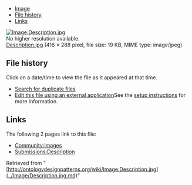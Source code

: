 * [Image](../Image/Description.jpg.md#file)
* [File history](../Image/Description.jpg.md#filehistory)
* [Links](../Image/Description.jpg.md#filelinks)

[![Image:Description.jpg](../../../images/6/61/Description.jpg)](../../../images/6/61/Description.jpg)  
No higher resolution available.  
[Description.jpg](../../../images/6/61/Description.jpg)‎ (416 × 288 pixel, file size: 19 KB, MIME type: image/jpeg)

## File history

Click on a date/time to view the file as it appeared at that time.



  
* [Search for duplicate files](http://ontologydesignpatterns.org/wiki/Special:FileDuplicateSearch/Description.jpg "Special:FileDuplicateSearch/Description.jpg")
* [Edit this file using an external application](http://ontologydesignpatterns.org/wiki/index.php?title=Image:Description.jpg&action=edit&externaledit=true&mode=file "Image:Description.jpg")See the [setup instructions](http://www.mediawiki.org/wiki/Manual:External_editors "http://www.mediawiki.org/wiki/Manual:External_editors") for more information.

## Links



The following 2 pages link to this file:


* [Community:Images](../Community/Images.md "Community:Images")
* [Submissions:Description](../Submissions/Description.md "Submissions:Description")


Retrieved from "[http://ontologydesignpatterns.org/wiki/Image:Description.jpg](../Image/Description.jpg.md)"
